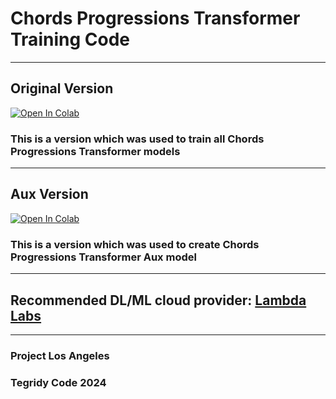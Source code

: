 # Chords Progressions Transformer Training Code

***

## Original Version

[![Open In Colab][colab-badge]][colab-notebook1]

[colab-notebook1]: <https://colab.research.google.com/github/asigalov61/Chords-Progressions-Transformer/blob/main/Training-Code/Chords_Progressions_Transformer_Maker.ipynb>
[colab-badge]: <https://colab.research.google.com/assets/colab-badge.svg>

### This is a version which was used to train all Chords Progressions Transformer models

***

## Aux Version

[![Open In Colab][colab-badge]][colab-notebook2]

[colab-notebook2]: <https://colab.research.google.com/github/asigalov61/Chords-Progressions-Transformer/blob/main/Training-Code/Chords_Progressions_Transformer_Aux_Maker.ipynb>
[colab-badge]: <https://colab.research.google.com/assets/colab-badge.svg>

### This is a version which was used to create Chords Progressions Transformer Aux model

***

## Recommended DL/ML cloud provider: [Lambda Labs](https://lambdalabs.com/)

***

### Project Los Angeles
### Tegridy Code 2024
